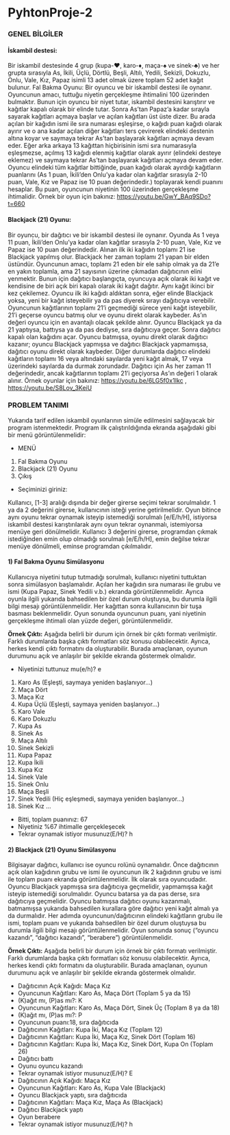 # PyhtonProje-2

### GENEL BİLGİLER

#### İskambil destesi:
Bir iskambil destesinde 4 grup (kupa-♥, karo-♦, maça-♠ ve sinek-♣) ve her grupta sırasıyla As, İkili, Üçlü, Dörtlü, Beşli, Altılı, Yedili, Sekizli, Dokuzlu, Onlu, Vale, Kız, Papaz isimli 13 adet olmak üzere toplam 52 adet kağıt bulunur.
Fal Bakma Oyunu: Bir oyuncu ve bir iskambil destesi ile oynanır. Oyuncunun amacı, tuttuğu niyetin gerçekleşme ihtimalini 100 üzerinden bulmaktır. Bunun için oyuncu bir niyet tutar, iskambil destesini karıştırır ve kağıtlar kapalı olarak bir elinde tutar. Sonra As’tan Papaz’a kadar sırayla sayarak kağıtları açmaya başlar ve açılan kağıtları üst üste dizer. Bu arada açılan bir kağıdın ismi ile sıra numarası eşleşirse, o kağıdı puan kağıdı olarak ayırır ve o ana kadar açılan diğer kağıtları ters çevirerek elindeki destenin altına koyar ve saymaya tekrar As’tan başlayarak kağıtları açmaya devam eder. Eğer arka arkaya 13 kağıttan hiçbirisinin ismi sıra numarasıyla eşleşmezse, açılmış 13 kağıdı elenmiş kağıtlar olarak ayırır (elindeki desteye eklemez) ve saymaya tekrar As’tan başlayarak kağıtları açmaya devam eder. Oyuncu elindeki tüm kağıtlar bittiğinde, puan kağıdı olarak ayırdığı kağıtların puanlarını (As 1 puan, İkili’den Onlu’ya kadar olan kağıtlar sırasıyla 2-10 puan, Vale, Kız ve Papaz ise 10 puan değerindedir.) toplayarak kendi puanını hesaplar. Bu puan, oyuncunun niyetinin 100 üzerinden gerçekleşme ihtimalidir. Örnek bir oyun için bakınız: https://youtu.be/GwY_BAq9SDo?t=660

#### Blackjack (21) Oyunu: 
Bir oyuncu, bir dağıtıcı ve bir iskambil destesi ile oynanır. Oyunda As 1 veya 11 puan, İkili’den Onlu’ya kadar olan kağıtlar sırasıyla 2-10 puan, Vale, Kız ve Papaz ise 10 puan değerindedir. Alınan ilk iki kağıdın toplamı 21 ise Blackjack yapılmış olur. Blackjack her zaman toplamı 21 yapan bir elden üstündür. Oyuncunun amacı, toplamı 21 eden bir ele sahip olmak ya da 21’e en yakın toplamla, ama 21 sayısının üzerine çıkmadan dağıtıcının elini yenmektir. Bunun için dağıtıcı başlangıçta, oyuncuya açık olarak iki kağıt ve kendisine de biri açık biri kapalı olarak iki kağıt dağıtır. Aynı kağıt ikinci bir kez çekilemez. Oyuncu ilk iki kağıdı aldıktan sonra, eğer elinde Blackjack yoksa, yeni bir kağıt isteyebilir ya da pas diyerek sırayı dağıtıcıya verebilir. Oyuncunun kağıtlarının toplamı 21’i geçmediği sürece yeni kağıt isteyebilir, 21’i geçerse oyuncu batmış olur ve oyunu direkt olarak kaybeder. As’ın değeri oyuncu için en avantajlı olacak şekilde alınır. Oyuncu Blackjack ya da 21 yaptıysa, battıysa ya da pas dediyse, sıra dağıtıcıya geçer. Sonra dağıtıcı kapalı olan kağıdını açar. Oyuncu batmışsa, oyunu direkt olarak dağıtıcı kazanır; oyuncu Blackjack yapmışsa ve dağıtıcı Blackjack yapmamışsa, dağıtıcı oyunu direkt olarak kaybeder. Diğer durumlarda dağıtıcı elindeki kağıtların toplamı 16 veya altındaki sayılarda yeni kağıt almak, 17 veya üzerindeki sayılarda da durmak zorundadır. Dağıtıcı için As her zaman 11 değerindedir, ancak kağıtlarının toplamı 21’i geçiyorsa As’ın değeri 1 olarak alınır. Örnek oyunlar için bakınız: https://youtu.be/6LG5f0x1Ikc , https://youtu.be/S8Lov_3KeiU

### PROBLEM TANIMI
Yukarıda tarif edilen iskambil oyunlarının simüle edilmesini sağlayacak bir program istenmektedir. Program ilk çalıştırıldığında ekranda aşağıdaki gibi bir menü görüntülenmelidir:

- MENÜ
1. Fal Bakma Oyunu
2. Blackjack (21) Oyunu 
3. Çıkış
- Seçiminizi giriniz:

Kullanıcı, [1-3] aralığı dışında bir değer girerse seçimi tekrar sorulmalıdır. 1 ya da 2 değerini girerse, kullanıcının isteği yerine getirilmelidir. Oyun bitince aynı oyunu tekrar oynamak isteyip istemediği sorulmalı [e/E/h/H], istiyorsa iskambil destesi karıştırılarak aynı oyun tekrar oynanmalı, istemiyorsa menüye geri dönülmelidir. Kullanıcı 3 değerini girerse, programdan çıkmak istediğinden emin olup olmadığı sorulmalı [e/E/h/H], emin değilse tekrar menüye dönülmeli, eminse programdan çıkılmalıdır.

#### 1) Fal Bakma Oyunu Simülasyonu
Kullanıcıya niyetini tutup tutmadığı sorulmalı, kullanıcı niyetini tuttuktan sonra simülasyon başlamalıdır. Açılan her kağıdın sıra numarası ile grubu ve ismi (Kupa Papaz, Sinek Yedili v.b.) ekranda görüntülenmelidir. Ayrıca oyunla ilgili yukarıda bahsedilen bir özel durum oluştuysa, bu durumla ilgili bilgi mesajı görüntülenmelidir. Her kağıttan sonra kullanıcının bir tuşa basması beklenmelidir. Oyun sonunda oyuncunun puanı, yani niyetinin gerçekleşme ihtimali olan yüzde değeri, görüntülenmelidir.

**Örnek Çıktı:**
Aşağıda belirli bir durum için örnek bir çıktı formatı verilmiştir. Farklı durumlarda başka çıktı formatları söz konusu olabilecektir. Ayrıca, herkes kendi çıktı formatını da oluşturabilir. Burada amaçlanan, oyunun durumunu açık ve anlaşılır bir şekilde ekranda göstermek olmalıdır.
- Niyetinizi tuttunuz mu(e/h)? e
1. Karo As (Eşleşti, saymaya yeniden başlanıyor...)
1. Maça Dört
2. Maça Kız
3. Kupa Üçlü (Eşleşti, saymaya yeniden başlanıyor...)
1. Karo Vale
2. Karo Dokuzlu
3. Kupa As
4. Sinek As
5. Maça Altılı
6. Sinek Sekizli
7. Kupa Papaz
8. Kupa İkili
9. Kupa Kız
10. Sinek Vale
11. Sinek Onlu
12. Maça Beşli
13. Sinek Yedili (Hiç eşleşmedi, saymaya yeniden başlanıyor...)
1. Sinek Kız
...
- Bitti, toplam puanınız: 67
- Niyetiniz %67 ihtimalle gerçekleşecek
- Tekrar oynamak istiyor musunuz(E/H)? h

#### 2) Blackjack (21) Oyunu Simülasyonu
Bilgisayar dağıtıcı, kullanıcı ise oyuncu rolünü oynamalıdır. Önce dağıtıcının açık olan kağıdının grubu ve ismi ile oyuncunun ilk 2 kağıdının grubu ve ismi ile toplam puanı ekranda görüntülenmelidir. İlk olarak sıra oyuncudadır. Oyuncu Blackjack yapmışsa sıra dağıtıcıya geçmelidir, yapmamışsa kağıt isteyip istemediği sorulmalıdır. Oyuncu batarsa ya da pas derse, sıra dağıtıcıya geçmelidir. Oyuncu batmışsa dağıtıcı oyunu kazanmalı, batmamışsa yukarıda bahsedilen kurallara göre dağıtıcı yeni kağıt almalı ya da durmalıdır. Her adımda oyuncunun/dağıtıcının elindeki kağıtların grubu ile ismi, toplam puanı ve yukarıda bahsedilen bir özel durum oluştuysa bu durumla ilgili bilgi mesajı görüntülenmelidir. Oyun sonunda sonuç (“oyuncu kazandı”, “dağıtıcı kazandı”, “berabere”) görüntülenmelidir.

**Örnek Çıktı:** Aşağıda belirli bir durum için örnek bir çıktı formatı verilmiştir. Farklı durumlarda başka çıktı formatları söz konusu olabilecektir. Ayrıca, herkes kendi çıktı formatını da oluşturabilir. Burada amaçlanan, oyunun durumunu açık ve anlaşılır bir şekilde ekranda göstermek olmalıdır.

- Dağıtıcının Açık Kağıdı: Maça Kız
- Oyuncunun Kağıtları: Karo As, Maça Dört (Toplam 5 ya da 15)
- (K)ağıt mı, (P)as mı?: K
- Oyuncunun Kağıtları: Karo As, Maça Dört, Sinek Üç (Toplam 8 ya da 18)
- (K)ağıt mı, (P)as mı?: P
- Oyuncunun puanı:18, sıra dağıtıcıda
- Dağıtıcının Kağıtları: Kupa İki, Maça Kız (Toplam 12)
- Dağıtıcının Kağıtları: Kupa İki, Maça Kız, Sinek Dört (Toplam 16)
- Dağıtıcının Kağıtları: Kupa İki, Maça Kız, Sinek Dört, Kupa On (Toplam 26)
- Dağıtıcı battı
- Oyunu oyuncu kazandı
- Tekrar oynamak istiyor musunuz(E/H)? E
- Dağıtıcının Açık Kağıdı: Maça Kız
- Oyuncunun Kağıtları: Karo As, Kupa Vale (Blackjack)
- Oyuncu Blackjack yaptı, sıra dağıtıcıda
- Dağıtıcının Kağıtları: Maça Kız, Maça As (Blackjack)
- Dağıtıcı Blackjack yaptı
- Oyun berabere
- Tekrar oynamak istiyor musunuz(E/H)? h


